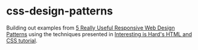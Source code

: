 # css-design-patterns

Building out examples from [5 Really Useful Responsive Web Design Patterns](https://mayvendev.com/blog/5-really-useful-responsive-web-design-patterns) using the techniques presented in [Interesting is Hard's HTML and CSS tutorial](https://internetingishard.com/html-and-css/).
